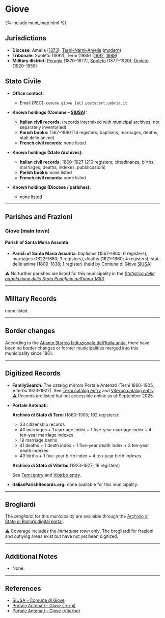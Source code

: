 # Giove

{% include muni_map.html %}

## Jurisdictions

* **Diocese:** Amelia ([1873](https://www.google.it/books/edition/Il_libro_de_comuni_del_Regno_d_Italia_co/WF9mfeJJcDEC?gbpv=1)); [Terni–Narni–Amelia](../dio/terni_narni_amelia.md) ([modern](https://www.chiesacattolica.it/annuario-cei/ricerca-parrocchie/))
* **Tribunale:** Spoleto (1892), Terni (1989) ([1892](https://www.google.it/books/edition/Bollettino_ufficiale_del_Ministero_di_gr/kRXd4t5fK-0C?hl=en&gbpv=1&pg=PA457&printsec=frontcover), [1989](https://www.google.it/books/edition/Gazzetta_ufficiale_della_Repubblica_ital/-Z6nogg-qMQC?hl=en&gbpv=1&pg=RA8-PA38&printsec=frontcover))
* **Military district:** [Perugia](../mil/perugia.md) (1870–1877), [Spoleto](../mil/spoleto.md) (1877–1920), [Orvieto](../mil/spoleto.md) (1920–1956)

## Stato Civile

* **Office contact:**

  * Email (PEC): `comune.giove [at] postacert.umbria.it`

* **Known holdings (Comune – [SIUSA](https://siusa-archivi.cultura.gov.it/cgi-bin/siusa/pagina.pl?TipoPag=comparc&Chiave=304639)):**

  * **Italian civil records:** (records intermixed with municipal archives; not separately inventoried)
  * **Parish books:** 1567–1860 (14 registers; baptisms, marriages, deaths, stati delle anime)
  * **French civil records:** none listed

* **Known holdings (State Archives):**

  * **Italian civil records:** 1860–1927 (210 registers; cittadinanze, births, marriages, deaths, indexes, pubblicazioni)
  * **Parish books:** none listed
  * **French civil records:** none listed

* **Known holdings (Diocese / parishes):**

  * none listed

---

## Parishes and Frazioni

### Giove (main town)

#### Parish of Santa Maria Assunta

* **Parish of Santa Maria Assunta**: baptisms (1567–1860; 6 registers), marriages (1622–1860; 3 registers), deaths (1621–1860; 4 registers), stati delle anime (1809–1838; 1 register) (held by Comune di Giove [SIUSA](https://siusa-archivi.cultura.gov.it/cgi-bin/siusa/pagina.pl?TipoPag=comparc&Chiave=304639))

⚠️ No further parishes are listed for this municipality in the *[Statistica della popolazione dello Stato Pontificio dell’anno 1853](https://www.google.it/books/edition/Statistics_della_popolazione_dello_Stato/v6dCAQAAMAAJ)*.

---

## Military Records

none listed.

---

## Border changes

According to the [Atlante Storico Istituzionale dell’Italia unita](http://dati.san.beniculturali.it/asi/local/), there have been no border changes or former municipalities merged into this municipality since 1861.

---

## Digitized Records

* **FamilySearch:**
  The catalog mirrors Portale Antenati (Terni 1860–1905, Viterbo 1923–1927).
  See [Terni catalog entry](https://www.familysearch.org/en/search/catalog/779006) and [Viterbo catalog entry](https://www.familysearch.org/en/search/catalog/2091511).
  ⚠️ Records are listed but not accessible online as of September 2025.

* **Portale Antenati:**

  **Archivio di Stato di Terni** (1860–1905; 192 registers):

  * 33 citizenship records
  * 40 marriages + 1 marriage index + 1 five-year marriage index + 4 ten-year marriage indexes
  * 19 marriage banns
  * 41 deaths + 1 death index + 1 five-year death index + 3 ten-year death indexes
  * 43 births + 1 five-year birth index + 4 ten-year birth indexes

  **Archivio di Stato di Viterbo** (1923–1927; 18 registers)

  See [Terni entry](https://antenati.cultura.gov.it/search-registry/?localita=giove&s_facet_query=conservatore_s%3A%22Archivio%20di%20Stato%20di%20Terni%22) and [Viterbo entry](https://antenati.cultura.gov.it/search-registry/?localita=giove&s_facet_query=conservatore_s%3A%22Archivio%20di%20Stato%20di%20Viterbo%22).

* **ItalianParishRecords.org:** none available for this municipality.

---

## Brogliardi

The *brogliardi* for this municipality are available through the [Archivio di Stato di Roma’s digital portal](https://imagoarchiviodistatoroma.cultura.gov.it/Gregoriano/s_brogliardi.php?Provincia=Spoleto&Denominazione=Giove).

⚠️ Coverage includes the *immediate town* only. The brogliardi for frazioni and outlying areas exist but have not yet been digitized.

---

## Additional Notes

* None.

---

## References

* [SIUSA – Comune di Giove](https://siusa-archivi.cultura.gov.it/cgi-bin/siusa/pagina.pl?TipoPag=comparc&Chiave=304639)
* [Portale Antenati – Giove (Terni)](https://antenati.cultura.gov.it/search-registry/?localita=giove&s_facet_query=conservatore_s%3A%22Archivio%20di%20Stato%20di%20Terni%22)
* [Portale Antenati – Giove (Viterbo)](https://antenati.cultura.gov.it/search-registry/?localita=giove&s_facet_query=conservatore_s%3A%22Archivio%20di%20Stato%20di%20Viterbo%22)
